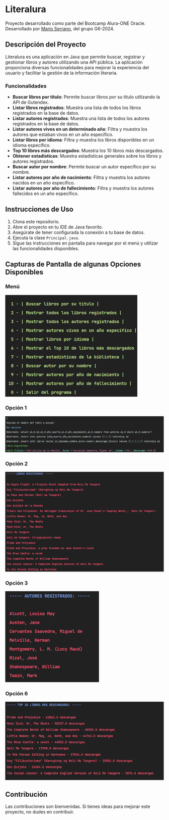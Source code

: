 # Literalura

Proyecto desarrollado como parte del Bootcamp Alura-ONE Oracle. Desarrollado por [Mario Serrano](https://github.com/Mario0SGz), del grupo G6-2024.

## Descripción del Proyecto

Literalura es una aplicación en Java que permite buscar, registrar y gestionar libros y autores utilizando una API pública. La aplicación proporciona diversas funcionalidades para mejorar la experiencia del usuario y facilitar la gestión de la información literaria.

### Funcionalidades

- **Buscar libros por título**: Permite buscar libros por su título utilizando la API de Gutendex.
- **Listar libros registrados**: Muestra una lista de todos los libros registrados en la base de datos.
- **Listar autores registrados**: Muestra una lista de todos los autores registrados en la base de datos.
- **Listar autores vivos en un determinado año**: Filtra y muestra los autores que estaban vivos en un año específico.
- **Listar libros por idioma**: Filtra y muestra los libros disponibles en un idioma específico.
- **Top 10 libros más descargados**: Muestra los 10 libros más descargados.
- **Obtener estadísticas**: Muestra estadísticas generales sobre los libros y autores registrados.
- **Buscar autor por nombre**: Permite buscar un autor específico por su nombre.
- **Listar autores por año de nacimiento**: Filtra y muestra los autores nacidos en un año específico.
- **Listar autores por año de fallecimiento**: Filtra y muestra los autores fallecidos en un año específico.

## Instrucciones de Uso

1. Clona este repositorio.
2. Abre el proyecto en tu IDE de Java favorito.
3. Asegúrate de tener configurada la conexión a tu base de datos.
4. Ejecuta la clase `Principal.java`.
5. Sigue las instrucciones en pantalla para navegar por el menú y utilizar las funcionalidades disponibles.

## Capturas de Pantalla de algunas Opciones Disponibles

### Menú
![Captura de Pantalla 1](IMG/menu.png)
### Opción 1
![Captura de Pantalla 2](IMG/op1.png)
### Opción 2
![Captura de Pantalla 3](IMG/op2.png)
### Opción 3
![Captura de Pantalla 4](IMG/op3.png)
### Opción 6
![Captura de Pantalla 5](IMG/op6.png)

## Contribución

Las contribuciones son bienvenidas. Si tienes ideas para mejorar este proyecto, no dudes en contribuir.
